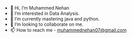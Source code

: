 - 👋 Hi, I’m Muhammed Nehan
- 👀 I’m interested in Data Analysis.
- 🌱 I’m currently mastering java and python.
- 💞️ I’m looking to collaborate on me.
- 📫 How to reach me - muhammednehan07@gmail.com


